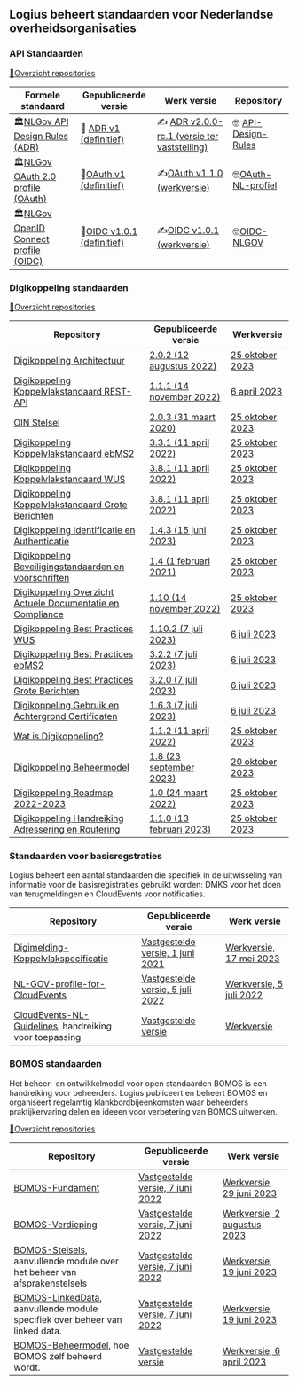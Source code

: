 ## Logius beheert standaarden voor Nederlandse overheidsorganisaties

### API Standaarden

[:file_folder:Overzicht repositories](https://github.com/search?q=topic%3Aapi+org%3ALogius-standaarden+fork%3Atrue&type=repositories)

| Formele standaard                                            | Gepubliceerde versie                                         | Werk versie                                                  | Repository                                                   |
| ------------------------------------------------------------ | ------------------------------------------------------------ | ------------------------------------------------------------ | ------------------------------------------------------------ |
| 🏛️[NLGov API Design Rules (ADR)](https://forumstandaardisatie.nl/open-standaarden/rest-api-design-rules) | 🍿 [ADR v1 (definitief)](https://gitdocumentatie.logius.nl/publicatie/api/adr/) | ✍️ [ADR v2.0.0-rc.1 (versie ter vaststelling)](https://logius-standaarden.github.io/API-Design-Rules/) | 🤓 [API-Design-Rules](https://github.com/Logius-standaarden/API-Design-Rules) |
| 🏛️[NLGov OAuth 2.0 profile (OAuth)](https://forumstandaardisatie.nl/open-standaarden/nl-gov-assurance-profile-oauth-20) | 🍿[OAuth v1 (definitief)](https://gitdocumentatie.logius.nl/publicatie/api/oauth/) | ✍️[OAuth v1.1.0 (werkversie)](https://logius-standaarden.github.io/OAuth-NL-profiel/) | 🤓[OAuth-NL-profiel](https://github.com/Logius-standaarden/OAuth-NL-profiel) |
| 🏛️[NLGov OpenID Connect profile (OIDC)](https://forumstandaardisatie.nl/open-standaarden/nl-gov-assurance-profile-oidc) | 🍿[OIDC v1.0.1 (definitief)](https://gitdocumentatie.logius.nl/publicatie/api/oidc/) | ✍️[OIDC v1.0.1 (werkversie)](https://logius-standaarden.github.io/OIDC-NLGOV/) | 🤓[OIDC-NLGOV](https://github.com/Logius-standaarden/OIDC-NLGOV) |

### Digikoppeling standaarden

[:file_folder:Overzicht repositories](https://github.com/search?q=topic%3Adigikoppeling+org%3ALogius-standaarden+fork%3Atrue&type=repositories)

| Repository | Gepubliceerde versie | Werkversie |
| ---------- | -------------------- | ---------- |
| [Digikoppeling Architectuur](https://github.com/Logius-standaarden/Digikoppeling-Architectuur) | [2.0.2 (12 augustus 2022)](https://gitdocumentatie.logius.nl/publicatie/dk/architectuur/) | [25 oktober 2023](https://logius-standaarden.github.io/Digikoppeling-Architectuur/) |
| [Digikoppeling Koppelvlakstandaard REST-API](https://github.com/Logius-standaarden/Digikoppeling-Koppelvlakstandaard-REST-API) | [1.1.1 (14 november 2022)](https://gitdocumentatie.logius.nl/publicatie/dk/restapi/) | [6 april 2023](https://logius-standaarden.github.io/Digikoppeling-Koppelvlakstandaard-REST-API/) |
| [OIN Stelsel](https://github.com/Logius-standaarden/OIN-Stelsel) | [2.0.3 (31 maart 2020)](https://gitdocumentatie.logius.nl/publicatie/dk/oin/) | [25 oktober 2023](https://logius-standaarden.github.io/OIN-Stelsel/) |
| [Digikoppeling Koppelvlakstandaard ebMS2](https://github.com/Logius-standaarden/Digikoppeling-Koppelvlakstandaard-ebMS2) | [3.3.1 (11 april 2022)](https://gitdocumentatie.logius.nl/publicatie/dk/ebms/) | [25 oktober 2023](https://logius-standaarden.github.io/Digikoppeling-Koppelvlakstandaard-ebMS2/) |
| [Digikoppeling Koppelvlakstandaard WUS](https://github.com/Logius-standaarden/Digikoppeling-Koppelvlakstandaard-WUS) | [3.8.1 (11 april 2022)](https://gitdocumentatie.logius.nl/publicatie/dk/wus/) | [25 oktober 2023](https://logius-standaarden.github.io/Digikoppeling-Koppelvlakstandaard-WUS/) |
| [Digikoppeling Koppelvlakstandaard Grote Berichten](https://github.com/Logius-standaarden/Digikoppeling-Koppelvlakstandaard-GB) | [3.8.1 (11 april 2022)](https://gitdocumentatie.logius.nl/publicatie/dk/gb/) | [25 oktober 2023](https://logius-standaarden.github.io/Digikoppeling-Koppelvlakstandaard-GB/) |
| [Digikoppeling Identificatie en Authenticatie](https://github.com/Logius-standaarden/Digikoppeling-Identificatie-en-Authenticatie) | [1.4.3 (15 juni 2023)](https://gitdocumentatie.logius.nl/publicatie/dk/idauth/) | [25 oktober 2023](https://logius-standaarden.github.io/Digikoppeling-Identificatie-en-Authenticatie/) |
| [Digikoppeling Beveiligingstandaarden en voorschriften](https://github.com/Logius-standaarden/Digikoppeling-Beveiligingsstandaarden-en-voorschriften) | [1.4 (1 februari 2021)](https://gitdocumentatie.logius.nl/publicatie/dk/beveilig/) | [25 oktober 2023](https://logius-standaarden.github.io/Digikoppeling-Beveiligingsstandaarden-en-voorschriften/) |
| [Digikoppeling Overzicht Actuele Documentatie en Compliance](https://github.com/Logius-standaarden/Digikoppeling-Overzicht-Actuele-Documentatie-en-Compliance) | [1.10 (14 november 2022)](https://gitdocumentatie.logius.nl/publicatie/dk/actueel/) | [25 oktober 2023](https://logius-standaarden.github.io/Digikoppeling-Overzicht-Actuele-Documentatie-en-Compliance/) |
| [Digikoppeling Best Practices WUS](https://github.com/Logius-standaarden/Digikoppeling-Best-Practices-WUS) | [1.10.2 (7 juli 2023)](https://gitdocumentatie.logius.nl/publicatie/dk/bpwus/) | [6 juli 2023](https://logius-standaarden.github.io/Digikoppeling-Best-Practices-WUS/) |
| [Digikoppeling Best Practices ebMS2](https://github.com/Logius-standaarden/Digikoppeling-Best-Practices-ebMS2) | [3.2.2 (7 juli 2023)](https://gitdocumentatie.logius.nl/publicatie/dk/bpebms/) | [6 juli 2023](https://logius-standaarden.github.io/Digikoppeling-Best-Practices-ebMS2/) |
| [Digikoppeling Best Practices Grote Berichten](https://github.com/Logius-standaarden/Digikoppeling-Best-Practices-GB) | [3.2.0 (7 juli 2023)](https://gitdocumentatie.logius.nl/publicatie/dk/bpgb/) | [6 juli 2023](https://logius-standaarden.github.io/Digikoppeling-Best-Practices-GB/) |
| [Digikoppeling Gebruik en Achtergrond Certificaten](https://github.com/Logius-standaarden/Digikoppeling-Gebruik-en-achtergrond-certificaten) | [1.6.3 (7 juli 2023)](https://gitdocumentatie.logius.nl/publicatie/dk/gbachtcert/) | [6 juli 2023](https://logius-standaarden.github.io/Digikoppeling-Gebruik-en-achtergrond-certificaten/) |
| [Wat is Digikoppeling?](https://github.com/Logius-standaarden/Digikoppeling-Wat-is-Digikoppeling) | [1.1.2 (11 april 2022)](https://gitdocumentatie.logius.nl/publicatie/dk/watisdk/) | [25 oktober 2023](https://logius-standaarden.github.io/Digikoppeling-Wat-is-Digikoppeling/) |
| [Digikoppeling Beheermodel](https://github.com/Logius-standaarden/Digikoppeling-Beheermodel) | [1.8 (23 september 2023)](https://gitdocumentatie.logius.nl/publicatie/dk/beheer/) | [20 oktober 2023](https://logius-standaarden.github.io/Digikoppeling-Beheermodel/) |
| [Digikoppeling Roadmap 2022-2023](https://github.com/Logius-standaarden/Digikoppeling-Algemeen) | [1.0 (24 maart 2022)](https://gitdocumentatie.logius.nl/publicatie/dk/roadmap/) | [25 oktober 2023](https://logius-standaarden.github.io/Digikoppeling-Algemeen/) |
| [Digikoppeling Handreiking Adressering en Routering](https://github.com/Logius-standaarden/Digikoppeling-Handreiking-Adressering-en-Routering) | [1.1.0 (13 februari 2023)](https://gitdocumentatie.logius.nl/publicatie/dk/bpadres/) | [25 oktober 2023](https://logius-standaarden.github.io/Digikoppeling-Handreiking-Adressering-en-Routering/) |


### Standaarden voor basisregstraties

Logius beheert een aantal standaarden die specifiek in de uitwisseling van informatie voor de basisregistraties gebruikt worden: DMKS voor het doen van terugmeldingen en CloudEvents voor notificaties.

| Repository                    | Gepubliceerde versie          | Werk versie                   |
| ----------------------------- | ----------------------------- | ----------------------------- |
| [Digimelding-Koppelvlakspecificatie](https://github.com/Logius-standaarden/Digimelding-Koppelvlakspecificatie/) | [Vastgestelde versie, 1 juni 2021](https://gitdocumentatie.logius.nl/publicatie/digimelding/koppelvlak/) | [Werkversie, 17 mei 2023](https://logius-standaarden.github.io/Digimelding-Koppelvlakspecificatie/) |
| [NL-GOV-profile-for-CloudEvents](https://github.com/Logius-standaarden/NL-GOV-profile-for-CloudEvents) | [Vastgestelde versie, 5 juli 2022](https://gitdocumentatie.logius.nl/publicatie/notificatieservices/CloudEvents-NL/) | [Werkversie, 5 juli 2022](https://gitdocumentatie.logius.nl/publicatie/notificatieservices/CloudEvents-NL/) |
| [CloudEvents-NL-Guidelines](https://github.com/Logius-standaarden/CloudEvents-NL-Guidelines), handreiking voor toepassing | [Vastgestelde versie](https://gitdocumentatie.logius.nl/publicatie/notificatieservices/guidelines/) | [Werkversie](https://gitdocumentatie.logius.nl/publicatie/notificatieservices/guidelines) |

### BOMOS standaarden

Het beheer- en ontwikkelmodel voor open standaarden BOMOS is een handreiking voor beheerders. Logius publiceert en beheert BOMOS en organiseert regelamtig klankbordbijeenkomsten waar beheerders praktijkervaring delen en ideeen voor verbetering van BOMOS uitwerken.

[:file_folder:Overzicht repositories](https://github.com/search?q=topic%3Abomos+org%3ALogius-standaarden+fork%3Atrue&type=repositories)

| Repository                    | Gepubliceerde versie          | Werk versie                   |
| ----------------------------- | ----------------------------- | ----------------------------- |
| [BOMOS-Fundament](https://github.com/Logius-standaarden/BOMOS-Fundament)     | [Vastgestelde versie, 7 juni 2022](https://gitdocumentatie.logius.nl/publicatie/bomos/fundament)   | [Werkversie, 29 juni 2023](https://logius-standaarden.github.io/BOMOS-Fundament/)   |
| [BOMOS-Verdieping](https://github.com/Logius-standaarden/BOMOS-Verdieping)   | [Vastgestelde versie, 7 juni 2022](https://gitdocumentatie.logius.nl/publicatie/bomos/verdieping)  | [Werkversie, 2 augustus 2023](https://logius-standaarden.github.io/BOMOS-Verdieping/)  |
| [BOMOS-Stelsels](https://github.com/Logius-standaarden/BOMOS-Stelsels), aanvullende module over het beheer van afsprakenstelsels      | [Vastgestelde versie, 7 juni 2022](https://gitdocumentatie.logius.nl/publicatie/bomos/stelsels)    | [Werkversie, 19 juni 2023](https://logius-standaarden.github.io/BOMOS-Stelsels/)    |
| [BOMOS-LinkedData](https://github.com/Logius-standaarden/BOMOS-LinkedData), aanvullende module specifiek over beheer van linked data. | [Vastgestelde versie, 7 juni 2022](https://gitdocumentatie.logius.nl/publicatie/bomos/linkeddata)  | [Werkversie, 19 juni 2023](https://logius-standaarden.github.io/BOMOS-LinkedData/)  |
| [BOMOS-Beheermodel](https://github.com/Logius-standaarden/BOMOS-Beheermodel), hoe BOMOS zelf beheerd wordt. | [Vastgestelde versie](https://gitdocumentatie.logius.nl/publicatie/bomos/beheer) | [Werkversie, 6 april 2023](https://logius-standaarden.github.io/BOMOS-Beheermodel/) |

<!--

**Here are some ideas to get you started:**

🙋‍♀️ A short introduction - what is your organization all about?
🌈 Contribution guidelines - how can the community get involved?
👩‍💻 Useful resources - where can the community find your docs? Is there anything else the community should know?
🍿 Fun facts - what does your team eat for breakfast?
🧙 Remember, you can do mighty things with the power of [Markdown](https://docs.github.com/github/writing-on-github/getting-started-with-writing-and-formatting-on-github/basic-writing-and-formatting-syntax)
-->
